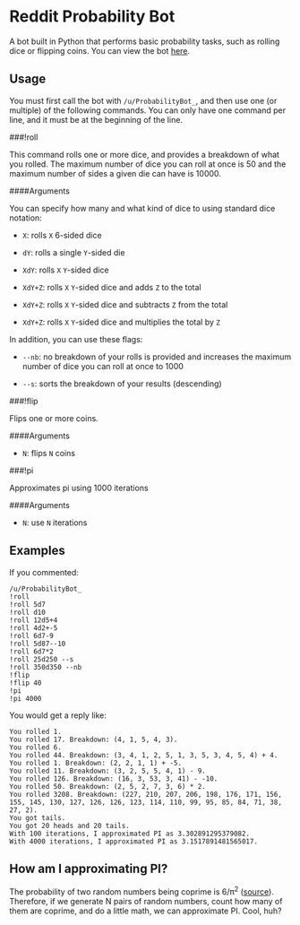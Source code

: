 # Reddit Probability Bot

A bot built in Python that performs basic probability tasks, such as rolling dice or flipping coins. You can view the bot [here](https://www.reddit.com/user/ProbabilityBot_).

## Usage

You must first call the bot with `/u/ProbabilityBot_`, and then use one (or multiple) of the following commands. You can only have one command per line, and it must be at the beginning of the line.

###!roll

This command rolls one or more dice, and provides a breakdown of what you rolled. The maximum number of dice you can roll at once is 50 and the maximum number of sides a given die can have is 10000.

####Arguments

You can specify how many and what kind of dice to using standard dice notation:

* `X`: rolls `X` 6-sided dice

* `dY`: rolls a single `Y`-sided die

* `XdY`: rolls `X` `Y`-sided dice

* `XdY+Z`: rolls `X` `Y`-sided dice and adds `Z` to the total

* `XdY+Z`: rolls `X` `Y`-sided dice and subtracts `Z` from the total

* `XdY+Z`: rolls `X` `Y`-sided dice and multiplies the total by `Z`

In addition, you can use these flags:

* `--nb`: no breakdown of your rolls is provided and increases the maximum number of dice you can roll at once to 1000

* `--s`: sorts the breakdown of your results (descending)

###!flip

Flips one or more coins.

####Arguments

* `N`: flips `N` coins

###!pi

Approximates pi using 1000 iterations

####Arguments

* `N`: use `N` iterations

## Examples

If you commented: 

```
/u/ProbabilityBot_
!roll
!roll 5d7
!roll d10
!roll 12d5+4
!roll 4d2+-5
!roll 6d7-9
!roll 5d87--10
!roll 6d7*2
!roll 25d250 --s
!roll 350d350 --nb
!flip
!flip 40
!pi
!pi 4000
```

You would get a reply like:

```
You rolled 1.
You rolled 17. Breakdown: (4, 1, 5, 4, 3).
You rolled 6.
You rolled 44. Breakdown: (3, 4, 1, 2, 5, 1, 3, 5, 3, 4, 5, 4) + 4.
You rolled 1. Breakdown: (2, 2, 1, 1) + -5.
You rolled 11. Breakdown: (3, 2, 5, 5, 4, 1) - 9.
You rolled 126. Breakdown: (16, 3, 53, 3, 41) - -10.
You rolled 50. Breakdown: (2, 5, 2, 7, 3, 6) * 2.
You rolled 3208. Breakdown: (227, 210, 207, 206, 198, 176, 171, 156, 155, 145, 130, 127, 126, 126, 123, 114, 110, 99, 95, 85, 84, 71, 38, 27, 2).
You got tails.
You got 20 heads and 20 tails.
With 100 iterations, I approximated PI as 3.302891295379082.
With 4000 iterations, I approximated PI as 3.1517891481565017.
```

## How am I approximating PI?

The probability of two random numbers being coprime is 6/π<sup>2</sup> ([source](http://www.cut-the-knot.org/m/Probability/TwoCoprime.shtml)). Therefore, if we generate N pairs of random numbers, count how many of them are coprime, and do a little math, we can approximate PI. Cool, huh?
